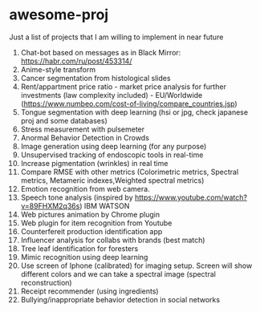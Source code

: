# awesome-proj
Just a list of projects that I am willing to implement in near future

1. Chat-bot based on messages as in Black Mirror: 
   https://habr.com/ru/post/453314/
2. Anime-style transform 
3. Cancer segmentation from histological slides 
4. Rent/appartment price ratio - market price analysis for further investments (law complexity included) - EU/Worldwide  (https://www.numbeo.com/cost-of-living/compare_countries.jsp)
5. Tongue segmentation with deep learning (hsi or jpg, check japanese proj and some databases)
6. Stress measurement with pulsemeter
7. Anormal Behavior Detection in Crowds
8. Image generation using deep learning (for any purpose)
9. Unsupervised tracking of endoscopic tools in real-time
10. Increase pigmentation (wrinkles) in real time
11. Compare RMSE with other metrics (Colorimetric metrics, Spectral metrics, Metameric indexes,Weighted spectral metrics)
12. Emotion recognition from web camera.
13. Speech tone analysis (inspired by https://www.youtube.com/watch?v=89FHXM2q36s)  IBM WATSON
14. Web pictures animation by Chrome plugin
15. Web plugin for item recognition from Youtube
16. Counterfereit production identification app 
17. Influencer analysis for collabs with brands (best match)
18. Tree leaf identification for foresters
19. Mimic recognition using deep learning 
20. Use screen of Iphone (calibrated) for imaging setup. Screen will show different colors and we can take a spectral image (spectral           reconstruction)
21. Receipt recommender (using ingredients)
22. Bullying/inappropriate behavior detection in social networks
